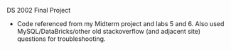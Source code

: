 DS 2002 Final Project
- Code referenced from my Midterm project and labs 5 and 6. Also used MySQL/DataBricks/other old stackoverflow (and adjacent site) questions for troubleshooting. 
